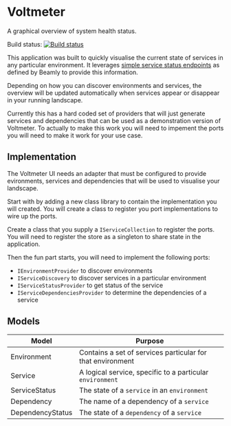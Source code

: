 # Voltmeter

A graphical overview of system health status.

Build status: 
[![Build status](https://ci.appveyor.com/api/projects/status/997627b3796vd2hi?svg=true)](https://ci.appveyor.com/project/sandermvanvliet/voltmeter)

This application was built to quickly visualise the current state of services in any particular environment.
It leverages [simple service status endpoints](https://github.com/beamly/SE4/blob/master/SE4.md) as defined by Beamly to provide this information.

Depending on how you can discover environments and services, the overview will be updated automatically when services
appear or disappear in your running landscape.

Currently this has a hard coded set of providers that will just generate services and dependencies that can be
used as a demonstration version of Voltmeter. To actually to make this work you will need to impement the
ports you will need to make it work for your use case.

## Implementation

The Voltmeter UI needs an adapter that must be configured to provide evironments, services and dependencies that
will be used to visualise your landscape.

Start with by adding a new class library to contain the implementation you will created. You will create a
class to register you port implementations to wire up the ports. 

Create a class that you supply a `IServiceCollection` to register the ports. You will need to register the store
as a singleton to share state in the application.

Then the fun part starts, you will need to implement the following ports:

* `IEnvironmentProvider` to discover environments
* `IServiceDiscovery` to discover services in a particular environment
* `IServiceStatusProvider` to get status of the service
* `IServiceDependenciesProvider` to determine the dependencies of a service

## Models

| Model | Purpose |
|-------|---------|
| Environment | Contains a set of services particular for that environment |
| Service | A logical service, specific to a particular `environment` |
| ServiceStatus | The state of a `service` in an `environment` |
| Dependency | The name of a dependency of a `service` |
| DependencyStatus | The state of a `dependency` of a `service` |

